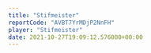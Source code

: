 ```yaml
---
title: "Stifmeister"
reportCode: "AVBT7YrMDjP2NnFH"
player: "Stifmeister"
date: 2021-10-27T19:09:12.576000+00:00
---
```

